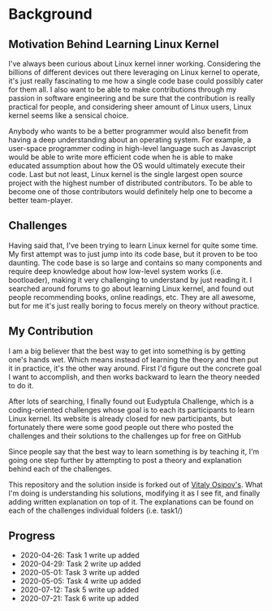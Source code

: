 # Background

## Motivation Behind Learning Linux Kernel

I've always been curious about Linux kernel inner working.
Considering the billions of different devices out there leveraging on Linux
kernel to operate, it's just really fascinating to me how a single code base
could possibly cater for them all. I also want to be able to make contributions through
my passion in software engineering and be sure that the contribution
is really practical for people, and considering sheer amount of Linux users, Linux
kernel seems like a sensical choice.

Anybody who wants to be a better programmer would also benefit
from having a deep understanding about an operating system. For example, a user-space
programmer coding in high-level language such as Javascript would be able to write
more efficient code when he is able to make educated assumption about how the OS
would ultimately execute their code.
Last but not least, Linux kernel is the single largest open source project with
the highest number of distributed contributors. To be able to become one of those
contributors would definitely help one to become a better team-player.

## Challenges

Having said that, I've been trying to learn Linux kernel for quite some time.
My first attempt was to just jump into its code base, but it proven to be too
daunting. The code base is so large and contains so many components
and require deep knowledge about how low-level system works (i.e. bootloader),
making it very challenging to understand by just reading it.
I searched around forums to go about learning Linux kernel, and found out people recommending
books, online readings, etc. They are all awesome, but for me it's just really boring
to focus merely on theory without practice.

## My Contribution

I am a big believer that the best way to get into something
is by getting one's hands wet. Which means instead of learning the theory
and then put it in practice, it's the other way around. First I'd figure out
the concrete goal I want to accomplish, and then works backward to learn
the theory needed to do it.

After lots of searching, I finally found out Eudyptula Challenge, which
is a coding-oriented challenges whose goal is to each its participants
to learn Linux kernel. Its website is already closed for new participants,
but fortunately there were some good people out there who posted the challenges
and their solutions to the challenges up for free on GitHub

Since people say that the best way to learn something is by teaching it, I'm
going one step further by attempting to post a theory and explanation behind each
of the challenges.

This repository and the solution inside is forked out of [Vitaly Osipov's](https://github.com/agelastic/eudyptula). What I'm doing is understanding his solutions, modifying it as I see fit, and finally adding written explanation on top of it. The explanations can be found on each of the challenges
individual folders (i.e. task1/)

## Progress

- 2020-04-26: Task 1 write up added
- 2020-04-29: Task 2 write up added
- 2020-05-01: Task 3 write up added
- 2020-05-05: Task 4 write up added
- 2020-07-12: Task 5 write up added
- 2020-07-21: Task 6 write up added